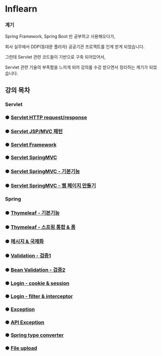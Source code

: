 # Inflearn 

### 계기
Spring Framework, Spring Boot 만 공부하고 사용해오다가,

회사 실무에서 DDP(동대문 플라자) 공공기관 프로젝트를 인계 받게 되었습니다.

그런데 Servlet 관련 코드들이 기반으로 구축 되어있어서,

Servlet 관련 기술의 부족함을 느끼게 되어 강의를 수강 받으면서 정리하는 계기가 되었습니다.

## 강의 목차
### Servlet
### ● <a href="https://github.com/JOOHD/Inflearn_MVC/blob/main/servlet/Servlet_%EC%A0%95%EB%A6%AC/Servlet_HTTP.md">Servlet HTTP request/response</a>
### ● <a href="">Servlet JSP/MVC 패턴</a>
### ● <a href="">Servlet Framework</a>
### ● <a href="">Servlet SpringMVC</a>
### ● <a href="">Servlet SpringMVC - 기본기능</a>
### ● <a href="">Servlet SpringMVC - 웹 페이지 만들기</a>

### Spring
### ● <a href="">Thymeleaf - 기본기능</a>
### ● <a href="">Thymeleaf - 스프링 통합 & 폼</a>
### ● <a href="">메시지 & 국제화</a>
### ● <a href="">Validation - 검증1</a>
### ● <a href="">Bean Validation - 검증2</a>
### ● <a href="">Login - cookie & session</a>
### ● <a href="">Login - filter & interceptor</a>
### ● <a href="">Exception</a>
### ● <a href="">API Exception</a>
### ● <a href="">Spring type converter</a>
### ● <a href="">File upload</a>

